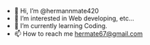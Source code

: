 - 👋 Hi, I’m @hermannmate420
- 👀 I’m interested in Web developing, etc...
- 🌱 I’m currently learning Coding.
- 📫 How to reach me hermate67@gmail.com

<!---
hermannmate420/hermannmate420 is a ✨ special ✨ repository because its `README.md` (this file) appears on your GitHub profile.
You can click the Preview link to take a look at your changes.
--->
